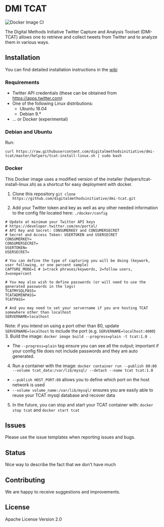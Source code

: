 # DMI TCAT
![Docker Image CI](https://github.com/digitalmethodsinitiative/dmi-tcat/workflows/Docker%20Image%20CI/badge.svg)

The Digital Methods Initiative Twitter Capture and Analysis Toolset (DMI-TCAT) allows one to retrieve and collect tweets from Twitter and to analyze them in various ways.

## Installation

You can find detailed installation instructions in the [wiki](https://github.com/digitalmethodsinitiative/dmi-tcat/wiki/Installation-Guide)

### Requirements
- Twitter API credentials (these can be obtained from https://apps.twitter.com)
- One of the following Linux distributions:
  - Ubuntu 18.04
  - Debian 9.*
- ... or Docker (experimental)

### Debian and Ubuntu

Run:
````
curl https://raw.githubusercontent.com/digitalmethodsinitiative/dmi-tcat/master/helpers/tcat-install-linux.sh | sudo bash
````

### Docker
This Docker image uses a modified version of the installer (helpers/tcat-install-linux.sh) as a shortcut for easy deployment with docker.
1. Clone this repository
`git clone https://github.com/digitalmethodsinitiative/dmi-tcat.git`

2. Add your Twitter token and key as well as any other needed information to the config file located here: `./docker/config`
```
# Update at minimum your Twitter API keys
# https://developer.twitter.com/en/portal/
# API Key and Secret: CONSUMERKEY and CONSUMERSECRET
# Secret and Access Token: USERTOKEN and USERSECRET
CONSUMERKEY=
CONSUMERSECRET=
USERTOKEN=
USERSECRET=

# You can define the type of capturing you will be doing (keywork, user following, or one percent sample)
CAPTURE_MODE=1 # 1=track phrases/keywords, 2=follow users, 3=onepercent

# You may also wish to define passwords (or will need to use the generated passwords in the logs)
TCATMYSQLPASS=
TCATADMINPASS=
TCATPASS=

# And you may need to set your servername if you are hosting TCAT somewhere other than localhost
SERVERNAME=localhost
```
Note: if you intend on using a port other than 80, update `SERVERNAME=localhost` to include the port (e.g. `SERVERNAME=localhost:4000`)
3. Build the image:
`docker image build --progress=plain -t tcat:1.0 .`
- The `--progress=plain` tag ensure you can see all the output; important if your config file does not include passwords and they are auto generated.
4. Run a container with the image:
`docker container run --publish 80:80 --volume tcat_data:/var/lib/mysql/ --detach --name tcat tcat:1.0`
- `--publish HOST_PORT:80` allows you to define which port on the host network is used
- `--volume volume_name:/var/lib/mysql/` ensures you are easily able to reuse your TCAT mysql database and recover data
5. In the future, you can stop and start your TCAT container with:
`docker stop tcat`
and
`docker start tcat`


## Issues

Please use the issue templates when reporting issues and bugs.

## Status

Nice way to describe the fact that we don't have much

## Contributing

We are happy to receive suggestions and improvements.

## License

Apache License Version 2.0
